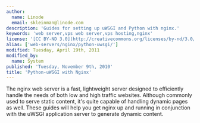 ```yaml
---
author:
  name: Linode
  email: skleinman@linode.com
description: 'Guides for setting up uWSGI and Python with nginx.'
keywords: 'web server,vps web server,vps hosting,nginx'
license: '[CC BY-ND 3.0](http://creativecommons.org/licenses/by-nd/3.0/us/)'
alias: ['web-servers/nginx/python-uwsgi/']
modified: Tuesday, April 19th, 2011
modified_by:
  name: System
published: 'Tuesday, November 9th, 2010'
title: 'Python-uWSGI with Nginx'
---
```


The nginx web server is a fast, lightweight server designed to efficiently handle the needs of both low and high traffic websites. Although commonly used to serve static content, it's quite capable of handling dynamic pages as well. These guides will help you get nginx up and running in conjunction with the uWSGI application server to generate dynamic content.
